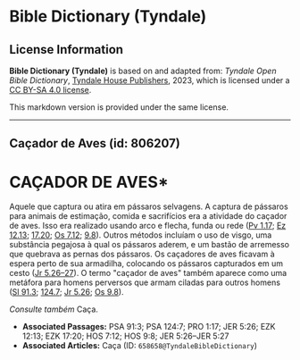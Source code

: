 # Bible Dictionary (Tyndale)

## License Information

**Bible Dictionary (Tyndale)** is based on and adapted from: _Tyndale Open Bible Dictionary_, [Tyndale House Publishers](https://tyndaleopenresources.com/), 2023, which is licensed under a [CC BY-SA 4.0 license](https://creativecommons.org/licenses/by-sa/4.0/legalcode.en).

This markdown version is provided under the same license.



--------------------------------

## Caçador de Aves (id: 806207)

CAÇADOR DE AVES\*
=================

Aquele que captura ou atira em pássaros selvagens. A captura de pássaros para animais de estimação, comida e sacrifícios era a atividade do caçador de aves. Isso era realizado usando arco e flecha, funda ou rede ([Pv 1\.17](https://ref.ly/Prov1:17); [Ez 12\.13](https://ref.ly/Ezek12:13); [17\.20](https://ref.ly/Ezek17:20); [Os 7\.12](https://ref.ly/Hos7:12); [9\.8](https://ref.ly/Hos9:8)). Outros métodos incluíam o uso de visgo, uma substância pegajosa à qual os pássaros aderem, e um bastão de arremesso que quebrava as pernas dos pássaros. Os caçadores de aves ficavam à espera perto de sua armadilha, colocando os pássaros capturados em um cesto ([Jr 5\.26–27](https://ref.ly/Jer5:26-Jer5:27)). O termo "caçador de aves" também aparece como uma metáfora para homens perversos que armam ciladas para outros homens ([Sl 91\.3](https://ref.ly/Ps91:3); [124\.7](https://ref.ly/Ps124:7); [Jr 5\.26](https://ref.ly/Jer5:26); [Os 9\.8](https://ref.ly/Hos9:8)).

*Consulte também* Caça.

* **Associated Passages:** PSA 91:3; PSA 124:7; PRO 1:17; JER 5:26; EZK 12:13; EZK 17:20; HOS 7:12; HOS 9:8; JER 5:26–JER 5:27
* **Associated Articles:** Caça (ID: `658658@TyndaleBibleDictionary`)

